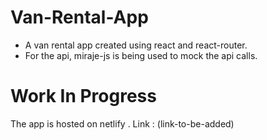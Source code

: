 # Van-Rental-App
- A van rental app created using react and react-router. 
- For the api, miraje-js is being used to mock the api calls.

# Work In Progress

The app is hosted on netlify . Link : (link-to-be-added)

